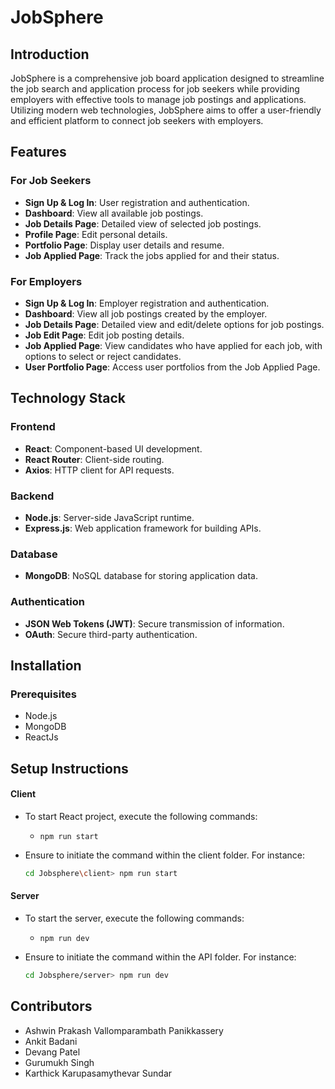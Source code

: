 # JobSphere

## Introduction
JobSphere is a comprehensive job board application designed to streamline the job search and application process for job seekers while providing employers with effective tools to manage job postings and applications. Utilizing modern web technologies, JobSphere aims to offer a user-friendly and efficient platform to connect job seekers with employers.

## Features
### For Job Seekers
- **Sign Up & Log In**: User registration and authentication.
- **Dashboard**: View all available job postings.
- **Job Details Page**: Detailed view of selected job postings.
- **Profile Page**: Edit personal details.
- **Portfolio Page**: Display user details and resume.
- **Job Applied Page**: Track the jobs applied for and their status.

### For Employers
- **Sign Up & Log In**: Employer registration and authentication.
- **Dashboard**: View all job postings created by the employer.
- **Job Details Page**: Detailed view and edit/delete options for job postings.
- **Job Edit Page**: Edit job posting details.
- **Job Applied Page**: View candidates who have applied for each job, with options to select or reject candidates.
- **User Portfolio Page**: Access user portfolios from the Job Applied Page.

## Technology Stack
### Frontend
- **React**: Component-based UI development.
- **React Router**: Client-side routing.
- **Axios**: HTTP client for API requests.

### Backend
- **Node.js**: Server-side JavaScript runtime.
- **Express.js**: Web application framework for building APIs.

### Database
- **MongoDB**: NoSQL database for storing application data.

### Authentication
- **JSON Web Tokens (JWT)**: Secure transmission of information.
- **OAuth**: Secure third-party authentication.

## Installation

### Prerequisites
- Node.js
- MongoDB
- ReactJs

## Setup Instructions

#### Client

- To start React project, execute the following commands:

  - `npm run start`

- Ensure to initiate the command within the client folder. For instance:

  ```bash
  cd Jobsphere\client> npm run start
  ```

#### Server

- To start the server, execute the following commands:

  - `npm run dev`

- Ensure to initiate the command within the API folder. For instance:

  ```bash
  cd Jobsphere/server> npm run dev
  ```

## Contributors

- Ashwin Prakash Vallomparambath Panikkassery
- Ankit Badani
- Devang Patel
- Gurumukh Singh
- Karthick Karupasamythevar Sundar